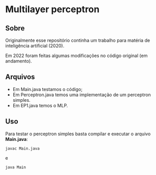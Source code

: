 # Multilayer perceptron

## Sobre
Originalmente esse repositório continha um trabalho para matéria de inteligência artificial (2020).

Em 2022 foram feitas algumas modificações no código original (em andamento).

## Arquivos
- Em Main.java testamos o código;
- Em Perceptron.java temos uma implementação de um perceptron simples.
- Em EP1.java temos o MLP.

## Uso
Para testar o perceptron simples basta compilar e executar o arquivo **Main.java**:
```
javac Main.java
```
e
```
java Main
```
